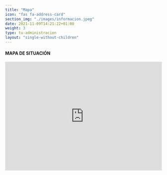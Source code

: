 ```yaml
---
title: "Mapa"
icon: "fas fa-address-card"
section_img: "./images/informacion.jpeg"
date: 2021-11-09T14:21:22+01:00
weight: 3
type: tu-administracion
layout: "single-without-children"
---
```

<section>
    <article id="content_text" class="mt-0 mb-15">
        <div class="container container-xl">
            <div class="row">
                <div class="col-lg-12 box">
                    <h4>MAPA DE SITUACIÓN </h4>
                </div>
            </div>
        </div>
    </article>
</section>
<section>
        <article class="container cnt_special_spacing mb-80">
            <div class="row">
                <div class="col-12">
                    <iframe src="https://www.google.com/maps/embed?pb=!1m18!1m12!1m3!1d3035.7725822296857!2d-3.691111448554853!3d40.45817016094011!2m3!1f0!2f0!3f0!3m2!1i1024!2i768!4f13.1!3m3!1m2!1s0xd4229759e2ce6f5%3A0x2fea1ddd34327604!2sMinisterio%20de%20Universidades!5e0!3m2!1ses-419!2sar!4v1643027664107!5m2!1ses-419!2sar" width="100%" height="350" style="border:0;" allowfullscreen="" loading="lazy"></iframe>
                </div>
            </div>
        </article>
    </section>
    